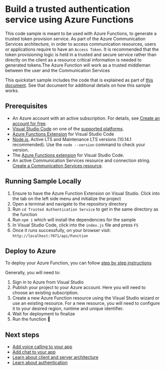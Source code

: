 # Build a trusted authentication service using Azure Functions

This code sample is meant to be used with Azure Functions, to generate a trusted token provision service. As part of the Azure Communication Services architecture, in order to access communication resources, users or applications require to have an `Access Token`. It is recommended that the token provisioning logic is held in a trusted and secure service rather than directly on the client as a resource critical information is needed to generated tokens.The Azure Function will work as a trusted middleman between the user and the Communication Services

This quickstart sample includes the code that is explained as part of [this document](https://docs.microsoft.com/en-us/azure/communication-services/tutorials/trusted-service-tutorial). See that document for additional details on how this sample works.

## Prerequisites

- An Azure account with an active subscription. For details, see [Create an account for free](https://azure.microsoft.com/free/?WT.mc_id=A261C142F).
- [Visual Studio Code](https://code.visualstudio.com/) on one of the [supported platforms](https://code.visualstudio.com/docs/supporting/requirements#_platforms).
- [Azure Functions Extension](https://marketplace.visualstudio.com/items?itemName=ms-azuretools.vscode-azurefunctions) for Visual Studio Code
- [Node.js](https://nodejs.org/), Active LTS and Maintenance LTS versions (10.14.1 recommended). Use the `node --version` command to check your version. 
- The [Azure Functions extension](https://marketplace.visualstudio.com/items?itemName=ms-azuretools.vscode-azurefunctions) for Visual Studio Code. 
- An active Communication Services resource and connection string. [Create a Communication Services resource](https://docs.microsoft.com/en-us/azure/communication-services/quickstarts/create-communication-resource?tabs=windows&pivots=platform-azp).

## Running Sample Locally

1. Ensure to have the Azure Function Extension on Visual Studio. Click into the tab on the left side menu and initialize the project
2. Open a terminal and navigate to the repository directory
3. Run `cd Trusted Authentication Service` to get in the same directory as the function
4. Run `npm i` which will install the dependencies for the sample
5. In Visual Studio Code, click into the `index.js` file and press `F5`
6. Once it runs successfully, on your browser visit: `http://localhost:7071/api/Function`

## Deploy to Azure

To deploy your Azure Function, you can follow [step by step instructions](https://docs.microsoft.com/en-us/azure/azure-functions/create-first-function-vs-code-csharp?pivots=programming-language-javascript#sign-in-to-azure)

Generally, you will need to:

1. Sign in to Azure from Visual Studio
2. Publish your project to your Azure account. Here you will need to choose an existing subscription.
3. Create a new Azure Function resource using the Visual Studio wizard or use an existing resource. For a new resource, you will need to configure it to your desired region, runtime and unique identifier.
4. Wait for deployment to finalize
5. Run the function 🎉

## Next steps

- [Add voice calling to your app](https://docs.microsoft.com/en-us/azure/communication-services/quickstarts/voice-video-calling/getting-started-with-calling?pivots=platform-web)
- [Add chat to your app](https://docs.microsoft.com/en-us/azure/communication-services/quickstarts/chat/get-started?pivots=programming-language-javascript)
- [Learn about client and server architecture](https://docs.microsoft.com/en-us/azure/communication-services/concepts/client-and-server-architecture)
- [Learn about authentication](https://docs.microsoft.com/en-us/azure/communication-services/concepts/authentication?tabs=csharp)